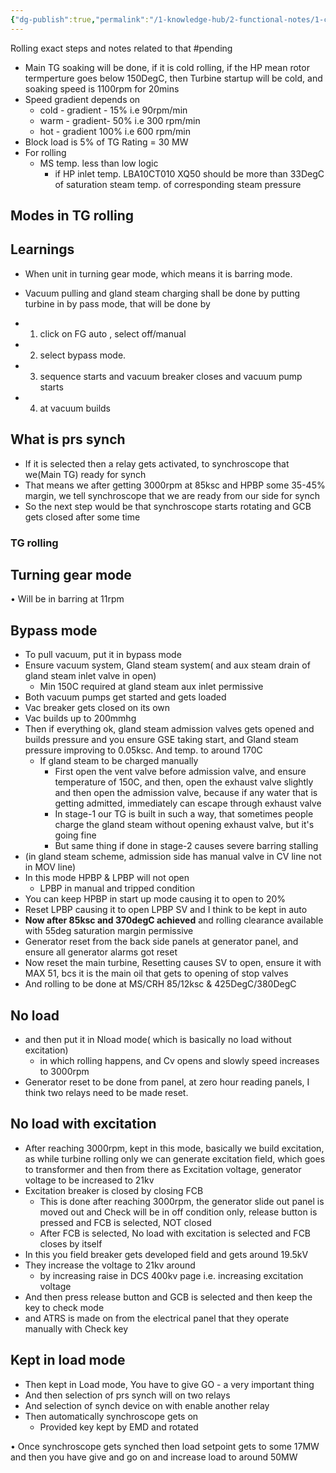 ```yaml
---
{"dg-publish":true,"permalink":"/1-knowledge-hub/2-functional-notes/1-career-notes/3-tstps-kaniha-technical-notes/2-main-tg-and-auxillaries/main-tg-rolling/","noteIcon":""}
---
```




Rolling exact steps and notes related to that #pending 
- Main TG soaking will be done, if it is cold rolling, if the HP mean rotor termperture goes below 150DegC, then Turbine startup will be cold, and soaking speed is 1100rpm for 20mins
- Speed gradient depends on 
	- cold - gradient - 15% i.e 90rpm/min
	- warm - gradient- 50% i.e 300 rpm/min
	- hot - gradient 100% i.e 600 rpm/min
- Block load is 5% of TG Rating = 30 MW
- For rolling
	- MS temp. less than low logic
		- if HP inlet temp. LBA10CT010 XQ50 should be more than 33DegC of saturation steam temp. of corresponding steam pressure


## Modes in TG rolling

## Learnings

- When unit in turning gear mode, which means it is barring mode.
- Vacuum pulling and gland steam charging shall be done by putting turbine in by pass mode, that will be done by

- 1. click on FG auto , select off/manual
- 2. select bypass mode.
- 3. sequence starts and vacuum breaker closes and vacuum pump starts
- 4. at vacuum builds

## **What is prs synch**

- If it is selected then a relay gets activated, to synchroscope that we(Main TG) ready for synch
- That means we after getting 3000rpm at 85ksc and HPBP some 35-45% margin, we tell synchroscope that we are ready from our side for synch
- So the next step would be that synchroscope starts rotating and GCB gets closed after some time
### TG rolling
## **Turning gear mode**

• Will be in barring at 11rpm

## **Bypass mode**

- To pull vacuum, put it in bypass mode
- Ensure vacuum system, Gland steam system( and aux steam drain of gland steam inlet valve in open)
    - Min 150C required at gland steam aux inlet permissive
- Both vacuum pumps get started and gets loaded
- Vac breaker gets closed on its own
- Vac builds up to 200mmhg
- Then if everything ok, gland steam admission valves gets opened and builds pressure and you ensure GSE taking start, and Gland steam pressure improving to 0.05ksc. And temp. to around 170C
    - If gland steam to be charged manually
        - First open the vent valve before admission valve, and ensure temperature of 150C, and then, open the exhaust valve slightly and then open the admission valve, because if any water that is getting admitted, immediately can escape through exhaust valve
        - In stage-1 our TG is built in such a way, that sometimes people charge the gland steam without opening exhaust valve, but it's going fine
        - But same thing if done in stage-2 causes severe barring stalling
- (in gland steam scheme, admission side has manual valve in CV line not in MOV line)
- In this mode HPBP & LPBP will not open
    - LPBP in manual and tripped condition
- You can keep HPBP in start up mode causing it to open to 20%
- Reset LPBP causing it to open LPBP SV and I think to be kept in auto
- **Now after 85ksc and 370degC achieved** and rolling clearance available with 55deg saturation margin permissive
- Generator reset from the back side panels at generator panel, and ensure all generator alarms got reset
-  Now reset the main turbine, Resetting causes SV to open, ensure it with MAX 51, bcs it is the main oil that gets to opening of stop valves
- And rolling to be done at MS/CRH 85/12ksc & 425DegC/380DegC 
## **No load**
- and then put it in Nload mode( which is basically no load without excitation)
    - in which rolling happens, and Cv opens and slowly speed increases to 3000rpm
- Generator reset to be done from panel, at zero hour reading panels, I think two relays need to be made reset.
## **No load with excitation**
- After reaching 3000rpm, kept in this mode, basically we build excitation, as while turbine rolling only we can generate excitation field, which goes to transformer and then from there as Excitation voltage, generator voltage to be increased to 21kv
- Excitation breaker is closed by closing FCB
	- This is done after reaching 3000rpm, the generator slide out panel is moved out and Check will be in off condition only, release button is pressed and FCB is selected, NOT closed
	- After FCB is selected, No load with excitation is selected and FCB closes by itself
- In this you field breaker gets developed field and gets around 19.5kV
- They increase the voltage to 21kv around
	- by increasing raise in DCS 400kv page i.e. increasing excitation voltage
- And then press release button and GCB is selected and then keep the key to check mode
- and ATRS is made on from the electrical panel that they operate manually with Check key
## **Kept in load mode**

- Then kept in Load mode, You have to give GO - a very important thing
- And then selection of prs synch will on two relays
- And selection of synch device on with enable another relay
- Then automatically synchroscope gets on
    - Provided key kept by EMD and rotated

• Once synchroscope gets synched then load setpoint gets to some 17MW and then you have give and go on and increase load to around 50MW
